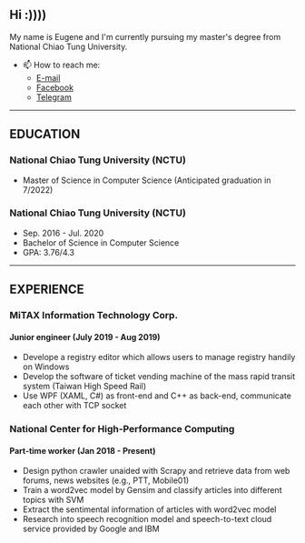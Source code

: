 <!--
**eugene87222/eugene87222** is a ✨ _special_ ✨ repository because its `README.md` (this file) appears on your GitHub profile.

Here are some ideas to get you started:

- 🔭 I’m currently working on ...
- 🌱 I’m currently learning ...
- 👯 I’m looking to collaborate on ...
- 🤔 I’m looking for help with ...
- 💬 Ask me about ...
- 😄 Pronouns: ...
- ⚡ Fun fact: ...
-->

## Hi :))))

My name is Eugene and I'm currently pursuing my master's degree from National Chiao Tung University.
- 📫 How to reach me:
  - [E-mail](mailto:eugene87222@gmail.com)
  - [Facebook](https://www.facebook.com/eugene87222)
  - [Telegram](https://t.me/Eugene87222)

---

## EDUCATION
### National Chiao Tung University (NCTU)
- Master of Science in Computer Science (Anticipated graduation in 7/2022)

### National Chiao Tung University (NCTU)
- Sep. 2016 - Jul. 2020
- Bachelor of Science in Computer Science
- GPA: 3.76/4.3

---

## EXPERIENCE
### MiTAX Information Technology Corp.
#### Junior engineer (July 2019 - Aug 2019)
- Develope a registry editor which allows users to manage registry handily on Windows
- Develop the software of ticket vending machine of the mass rapid transit system (Taiwan High Speed Rail)
- Use WPF (XAML, C#) as front-end and C++ as back-end, communicate each other with TCP socket
### National Center for High-Performance Computing
#### Part-time worker (Jan 2018 - Present)
- Design python crawler unaided with Scrapy and retrieve data from web forums, news websites (e.g., PTT, Mobile01)
- Train a word2vec model by Gensim and classify articles into different topics with SVM
- Extract the sentimental information of articles with word2vec model
- Research into speech recognition model and speech-to-text cloud service provided by Google and IBM
